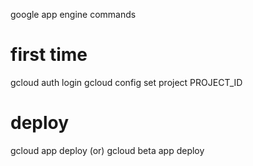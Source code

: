 google app engine commands

# first time
gcloud auth login
gcloud config set project PROJECT_ID

# deploy
gcloud app deploy
(or)
gcloud beta app deploy